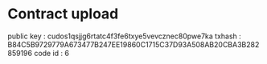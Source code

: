 # Contract upload

public key : cudos1qsjjg6rtatc4f3fe6txye5vevcznec80pwe7ka
txhash : B84C5B9729779A673477B247EE19860C1715C37D93A508AB20CBA3B282859196
code id : 6